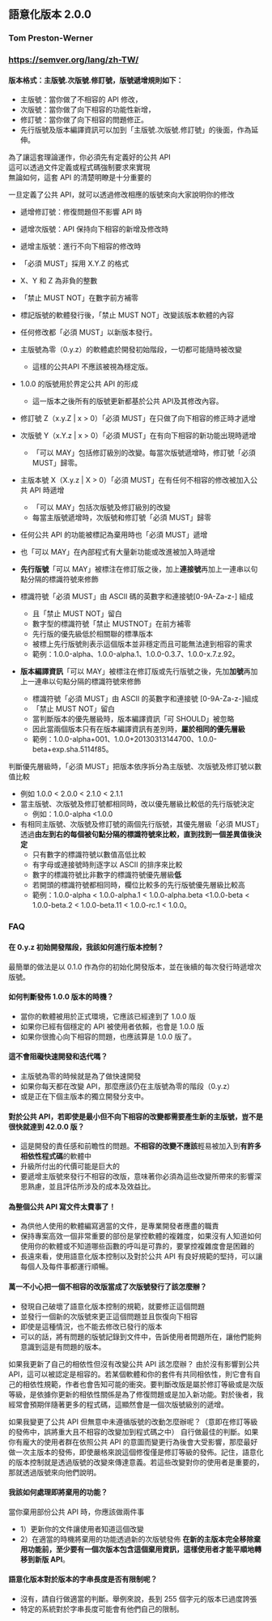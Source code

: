 ## 語意化版本 2.0.0
### Tom Preston-Werner
### https://semver.org/lang/zh-TW/


#### 版本格式：主版號.次版號.修訂號，版號遞增規則如下：
- 主版號：當你做了不相容的 API 修改，
- 次版號：當你做了向下相容的功能性新增，
- 修訂號：當你做了向下相容的問題修正。
- 先行版號及版本編譯資訊可以加到「主版號.次版號.修訂號」的後面，作為延伸。

為了讓這套理論運作，你必須先有定義好的公共 API  
這可以透過文件定義或程式碼強制要求來實現  
無論如何，這套 API 的清楚明瞭是十分重要的  

一旦定義了公共 API，就可以透過修改相應的版號來向大家說明你的修改

- 遞增修訂號：修復問題但不影響 API 時
- 遞增次版號：API 保持向下相容的新增及修改時
- 遞增主版號：進行不向下相容的修改時
- 「必須 MUST」採用 X.Y.Z 的格式
- X、Y 和 Z 為非負的整數
- 「禁止 MUST NOT」在數字前方補零
- 標記版號的軟體發行後，「禁止 MUST NOT」改變該版本軟體的內容
- 任何修改都「必須 MUST」以新版本發行。
- 主版號為零（0.y.z）的軟體處於開發初始階段，一切都可能隨時被改變
  - 這樣的公共API 不應該被視為穩定版。
- 1.0.0 的版號用於界定公共 API 的形成
  - 這一版本之後所有的版號更新都基於公共 API及其修改內容。

- 修訂號 Z（x.y.Z | x > 0）「必須 MUST」在只做了向下相容的修正時才遞增
- 次版號 Y（x.Y.z | x > 0）「必須 MUST」在有向下相容的新功能出現時遞增
  - 「可以 MAY」包括修訂級別的改變。每當次版號遞增時，修訂號「必須 MUST」歸零。
- 主版本號 X（X.y.z | X > 0）「必須 MUST」在有任何不相容的修改被加入公共 API 時遞增
  - 「可以 MAY」包括次版號及修訂級別的改變
  - 每當主版號遞增時，次版號和修訂號「必須 MUST」歸零
- 任何公共 API 的功能被標記為棄用時也「必須 MUST」遞增
- 也「可以 MAY」在內部程式有大量新功能或改進被加入時遞增
- **先行版號**「可以 MAY」被標注在修訂版之後，加上**連接號**再加上一連串以句點分隔的標識符號來修飾
- 標識符號「必須 MUST」由 ASCII 碼的英數字和連接號[0-9A-Za-z-] 組成
  - 且「禁止 MUST NOT」留白
  - 數字型的標識符號「禁止 MUSTNOT」在前方補零
  - 先行版的優先級低於相關聯的標準版本
  - 被標上先行版號則表示這個版本並非穩定而且可能無法達到相容的需求
  - 範例：1.0.0-alpha、1.0.0-alpha.1、1.0.0-0.3.7、1.0.0-x.7.z.92。
- **版本編譯資訊**「可以 MAY」被標注在修訂版或先行版號之後，先加**加號**再加上一連串以句點分隔的標識符號來修飾
  - 標識符號「必須 MUST」由 ASCII 的英數字和連接號 [0-9A-Za-z-]組成
  - 「禁止 MUST NOT」留白
  - 當判斷版本的優先層級時，版本編譯資訊「可 SHOULD」被忽略
  - 因此當兩個版本只有在版本編譯資訊有差別時，**屬於相同的優先層級**
  - 範例：1.0.0-alpha+001、1.0.0+20130313144700、1.0.0-beta+exp.sha.5114f85。

判斷優先層級時，「必須 MUST」把版本依序拆分為主版號、次版號及修訂號以數值比較
- 例如 1.0.0 < 2.0.0 < 2.1.0 < 2.1.1
- 當主版號、次版號及修訂號都相同時，改以優先層級比較低的先行版號決定
  - 例如：1.0.0-alpha <1.0.0
- 有相同主版號、次版號及修訂號的兩個先行版號，其優先層級「必須 MUST」透過**由左到右的每個被句點分隔的標識符號來比較，直到找到一個差異值後決定**
  - 只有數字的標識符號以數值高低比較
  - 有字母或連接號時則逐字以 ASCII 的排序來比較
  - 數字的標識符號比非數字的標識符號優先層級**低**
  - 若開頭的標識符號都相同時，欄位比較多的先行版號優先層級比較高
  - 範例：1.0.0-alpha < 1.0.0-alpha.1 < 1.0.0-alpha.beta <1.0.0-beta < 1.0.0-beta.2 < 1.0.0-beta.11 < 1.0.0-rc.1 < 1.0.0。

### FAQ
#### 在 0.y.z 初始開發階段，我該如何進行版本控制？
最簡單的做法是以 0.1.0 作為你的初始化開發版本，並在後續的每次發行時遞增次版號。

#### 如何判斷發佈 1.0.0 版本的時機？
- 當你的軟體被用於正式環境，它應該已經達到了 1.0.0 版
- 如果你已經有個穩定的 API 被使用者依賴，也會是 1.0.0 版
- 如果你很擔心向下相容的問題，也應該算是 1.0.0 版了。

#### 這不會阻礙快速開發和迭代嗎？
- 主版號為零的時候就是為了做快速開發
- 如果你每天都在改變 API，那麼應該仍在主版號為零的階段（0.y.z）
- 或是正在下個主版本的獨立開發分支中。

#### 對於公共 API，若即使是最小但不向下相容的改變都需要產生新的主版號，豈不是很快就達到 42.0.0 版？
- 這是開發的責任感和前瞻性的問題。**不相容的改變不應該**輕易被加入到**有許多相依性程式碼**的軟體中
- 升級所付出的代價可能是巨大的
- 要遞增主版號來發行不相容的改版，意味著你必須為這些改變所帶來的影響深思熟慮，並且評估所涉及的成本及效益比。

#### 為整個公共 API 寫文件太費事了！
- 為供他人使用的軟體編寫適當的文件，是專業開發者應盡的職責
- 保持專案高效一個非常重要的部份是掌控軟體的複雜度，如果沒有人知道如何使用你的軟體或不知道哪些函數的呼叫是可靠的，要掌控複雜度會是困難的
- 長遠來看，使用語意化版本控制以及對於公共 API 有良好規範的堅持，可以讓每個人及每件事都運行順暢。

#### 萬一不小心把一個不相容的改版當成了次版號發行了該怎麼辦？
- 發現自己破壞了語意化版本控制的規範，就要修正這個問題
- 並發行一個新的次版號來更正這個問題並且恢復向下相容
- 即使是這種情況，也不能去修改已發行的版本
- 可以的話，將有問題的版號記錄到文件中，告訴使用者問題所在，讓他們能夠意識到這是有問題的版本。

如果我更新了自己的相依性但沒有改變公共 API 該怎麼辦？
由於沒有影響到公共 API，這可以被認定是相容的。若某個軟體和你的套件有共同相依性，則它會有自己的相依性規範，作者也會告知可能的衝突。要判斷改版是屬於修訂等級或是次版等級，是依據你更新的相依性關係是為了修復問題或是加入新功能。對於後者，我經常會預期伴隨著更多的程式碼，這顯然會是一個次版號級別的遞增。

如果我變更了公共 API 但無意中未遵循版號的改動怎麼辦呢？（意即在修訂等級的發佈中，誤將重大且不相容的改變加到程式碼之中）
自行做最佳的判斷。如果你有龐大的使用者群在依照公共 API 的意圖而變更行為後會大受影響，那麼最好做一次主版本的發佈，即使嚴格來說這個修復僅是修訂等級的發佈。記住，語意化的版本控制就是透過版號的改變來傳達意義。若這些改變對你的使用者是重要的，那就透過版號來向他們說明。

#### 我該如何處理即將棄用的功能？
當你棄用部份公共 API 時，你應該做兩件事
- 1）更新你的文件讓使用者知道這個改變
- 2）在適當的時機將棄用的功能透過新的次版號發佈
**在新的主版本完全移除棄用功能前，至少要有一個次版本包含這個棄用資訊，這樣使用者才能平順地轉移到新版 API**。

#### 語意化版本對於版本的字串長度是否有限制呢？
- 沒有，請自行做適當的判斷。舉例來說，長到 255 個字元的版本已過度誇張
- 特定的系統對於字串長度可能會有他們自己的限制。
